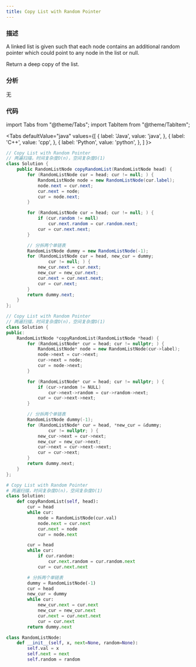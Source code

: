 ```yaml
---
title: Copy List with Random Pointer
---
```


### 描述

A linked list is given such that each node contains an additional random pointer which could point to any node in the list or null.

Return a deep copy of the list.

### 分析

无

### 代码

import Tabs from "@theme/Tabs";
import TabItem from "@theme/TabItem";

<Tabs
defaultValue="java"
values={[
{ label: 'Java', value: 'java', },
{ label: 'C++', value: 'cpp', },
{ label: 'Python', value: 'python', },
]
}>
<TabItem value="java">

```java
// Copy List with Random Pointer
// 两遍扫描，时间复杂度O(n)，空间复杂度O(1)
class Solution {
    public RandomListNode copyRandomList(RandomListNode head) {
        for (RandomListNode cur = head; cur != null; ) {
            RandomListNode node = new RandomListNode(cur.label);
            node.next = cur.next;
            cur.next = node;
            cur = node.next;
        }

        for (RandomListNode cur = head; cur != null; ) {
            if (cur.random != null)
                cur.next.random = cur.random.next;
            cur = cur.next.next;
        }

        // 分拆两个单链表
        RandomListNode dummy = new RandomListNode(-1);
        for (RandomListNode cur = head, new_cur = dummy;
                cur != null; ) {
            new_cur.next = cur.next;
            new_cur = new_cur.next;
            cur.next = cur.next.next;
            cur = cur.next;
        }
        return dummy.next;
    }
};
```

</TabItem>
<TabItem value="cpp">

```cpp
// Copy List with Random Pointer
// 两遍扫描，时间复杂度O(n)，空间复杂度O(1)
class Solution {
public:
    RandomListNode *copyRandomList(RandomListNode *head) {
        for (RandomListNode* cur = head; cur != nullptr; ) {
            RandomListNode* node = new RandomListNode(cur->label);
            node->next = cur->next;
            cur->next = node;
            cur = node->next;
        }

        for (RandomListNode* cur = head; cur != nullptr; ) {
            if (cur->random != NULL)
                cur->next->random = cur->random->next;
            cur = cur->next->next;
        }

        // 分拆两个单链表
        RandomListNode dummy(-1);
        for (RandomListNode* cur = head, *new_cur = &dummy;
                cur != nullptr; ) {
            new_cur->next = cur->next;
            new_cur = new_cur->next;
            cur->next = cur->next->next;
            cur = cur->next;
        }
        return dummy.next;
    }
};
```

</TabItem>
<TabItem value="python">

```python
# Copy List with Random Pointer
# 两遍扫描，时间复杂度O(n)，空间复杂度O(1)
class Solution:
    def copyRandomList(self, head):
        cur = head
        while cur:
            node = RandomListNode(cur.val)
            node.next = cur.next
            cur.next = node
            cur = node.next

        cur = head
        while cur:
            if cur.random:
                cur.next.random = cur.random.next
            cur = cur.next.next

        # 分拆两个单链表
        dummy = RandomListNode(-1)
        cur = head
        new_cur = dummy
        while cur:
            new_cur.next = cur.next
            new_cur = new_cur.next
            cur.next = cur.next.next
            cur = cur.next
        return dummy.next

class RandomListNode:
    def __init__(self, x, next=None, random=None):
        self.val = x
        self.next = next
        self.random = random
```

</TabItem>
</Tabs>
